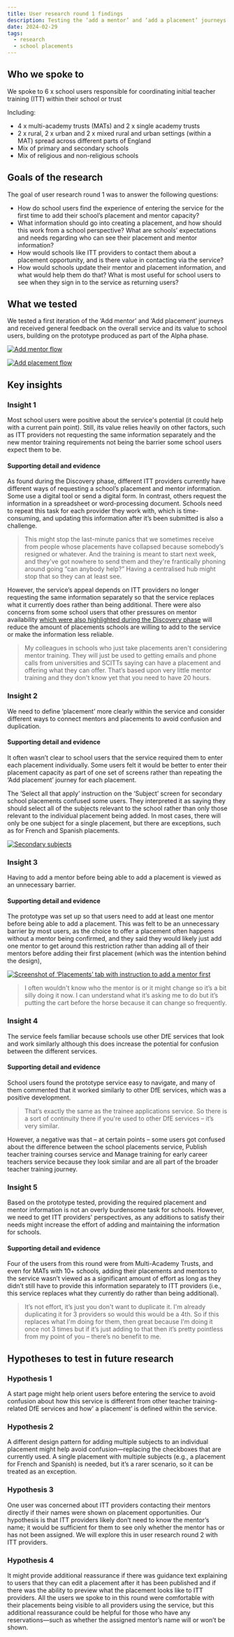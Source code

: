 ```yaml
---
title: User research round 1 findings
description: Testing the ‘add a mentor’ and ‘add a placement’ journeys with school users
date: 2024-02-29
tags:
  - research
  - school placements
---
```


## Who we spoke to

We spoke to 6 x school users responsible for coordinating initial teacher training (ITT) within their school or trust

Including:

- 4 x multi-academy trusts (MATs) and 2 x single academy trusts
- 2 x rural, 2 x urban and 2 x mixed rural and urban settings (within a MAT) spread across different parts of England
- Mix of primary and secondary schools
- Mix of religious and non-religious schools

## Goals of the research

The goal of user research round 1 was to answer the following questions:

- How do school users find the experience of entering the service for the first time to add their school’s placement and mentor capacity?
- What information should go into creating a placement, and how should this work from a school perspective?
What are schools’ expectations and needs regarding who can see their placement and mentor information?
- How would schools like ITT providers to contact them about a placement opportunity, and is there value in contacting via the service?
- How would schools update their mentor and placement information, and what would help them do that?
What is most useful for school users to see when they sign in to the service as returning users?

## What we tested

We tested a first iteration of the ‘Add mentor’ and ‘Add placement’ journeys and received general feedback on the overall service and its value to school users, building on the prototype produced as part of the Alpha phase.

[![Add mentor flow](/manage-school-placements/adding-mentors/add-mentor--flow.png 'Add mentor flow')](/manage-school-placements/adding-mentors/add-mentor--flow.png)

[![Add placement flow](/manage-school-placements/adding-placements/add-placement--flow.png 'Add placement flow')](/manage-school-placements/adding-placements/add-placement--flow.png)

## Key insights

### Insight 1

Most school users were positive about the service's potential (it could help with a current pain point). Still, its value relies heavily on other factors, such as ITT providers not requesting the same information separately and the new mentor training requirements not being the barrier some school users expect them to be.

#### Supporting detail and evidence

As found during the Discovery phase, different ITT providers currently have different ways of requesting a school’s placement and mentor information. Some use a digital tool or send a digital form. In contrast, others request the information in a spreadsheet or word-processing document. Schools need to repeat this task for each provider they work with, which is time-consuming, and updating this information after it’s been submitted is also a challenge.

> This might stop the last-minute panics that we sometimes receive from people whose placements have collapsed because somebody’s resigned or whatever. And the training is meant to start next week, and they've got nowhere to send them and they're frantically phoning around going “can anybody help?” Having a centralised hub might stop that so they can at least see.

However, the service’s appeal depends on ITT providers no longer requesting the same information separately so that the service replaces what it currently does rather than being additional. There were also concerns from some school users that other pressures on mentor availability [which were also highlighted during the Discovery phase](/manage-school-placements/problems-with-school-placements/) will reduce the amount of placements schools are willing to add to the service or make the information less reliable.

> My colleagues in schools who just take placements aren't considering mentor training. They will just be used to getting emails and phone calls from universities and SCITTs saying can have a placement and offering what they can offer. That’s based upon very little mentor training and they don't know yet that you need to have 20 hours.

### Insight 2

We need to define ‘placement’ more clearly within the service and consider different ways to connect mentors and placements to avoid confusion and duplication.

#### Supporting detail and evidence

It often wasn’t clear to school users that the service required them to enter each placement individually. Some users felt it would be better to enter their placement capacity as part of one set of screens rather than repeating the ‘Add placement’ journey for each placement.

The ‘Select all that apply’ instruction on the ‘Subject’ screen for secondary school placements confused some users. They interpreted it as saying they should select all of the subjects relevant to the school rather than only those relevant to the individual placement being added. In most cases, there will only be one subject for a single placement, but there are exceptions, such as for French and Spanish placements.

[![Secondary subjects](/manage-school-placements/adding-placements/add-placement--subject-secondary.png 'Secondary subjects')](/manage-school-placements/adding-placements/add-placement--subject-secondary.png)

### Insight 3

Having to add a mentor before being able to add a placement is viewed as an unnecessary barrier.

#### Supporting detail and evidence

The prototype was set up so that users need to add at least one mentor before being able to add a placement. This was felt to be an unnecessary barrier by most users, as the choice to offer a placement often happens without a mentor being confirmed, and they said they would likely just add one mentor to get around this restriction rather than adding all of their mentors before adding their first placement (which was the intention behind the design),

[![Screenshot of ‘Placements’ tab with instruction to add a mentor first](/manage-school-placements/adding-placements/placements--list-no-mentors.png 'Screenshot of ‘Placements’ tab with instruction to add a mentor first')](/manage-school-placements/adding-placements/placements--list-no-mentors.png)

> I often wouldn't know who the mentor is or it might change so it’s a bit silly doing it now. I can understand what it’s asking me to do but it’s putting the cart before the horse because it can change so frequently.

### Insight 4

The service feels familiar because schools use other DfE services that look and work similarly although this does increase the potential for confusion between the different services.

#### Supporting detail and evidence

School users found the prototype service easy to navigate, and many of them commented that it worked similarly to other DfE services, which was a positive development.

> That’s exactly the same as the trainee applications service. So there is a sort of continuity there if you're used to other DfE services – it’s very similar.

However, a negative was that – at certain points – some users got confused about the difference between the school placements service, Publish teacher training courses service and Manage training for early career teachers service because they look similar and are all part of the broader teacher training journey.

### Insight 5

Based on the prototype tested, providing the required placement and mentor information is not an overly burdensome task for schools. However, we need to get ITT providers' perspectives, as any additions to satisfy their needs might increase the effort of adding and maintaining the information for schools.

#### Supporting detail and evidence

Four of the users from this round were from Multi-Academy Trusts, and even for MATs with 10+ schools, adding their placements and mentors to the service wasn’t viewed as a significant amount of effort as long as they didn’t still have to provide this information separately to ITT providers (i.e., this service replaces what they currently do rather than being additional).

> It’s not effort, it’s just you don't want to duplicate it. I'm already duplicating it for 3 providers so would this would be a 4th. So if this replaces what I'm doing for them, then great because I'm doing it once not 3 times but if it’s just adding to that then it’s pretty pointless from my point of you – there’s no benefit to me.

## Hypotheses to test in future research

### Hypothesis 1

A start page might help orient users before entering the service to avoid confusion about how this service is different from other teacher training-related DfE services and how' a placement’ is defined within the service.

### Hypothesis 2

A different design pattern for adding multiple subjects to an individual placement might help avoid confusion—replacing the checkboxes that are currently used. A single placement with multiple subjects (e.g., a placement for French and Spanish) is needed, but it’s a rarer scenario, so it can be treated as an exception.

### Hypothesis 3

One user was concerned about ITT providers contacting their mentors directly if their names were shown on placement opportunities. Our hypothesis is that ITT providers likely don’t need to know the mentor’s name; it would be sufficient for them to see only whether the mentor has or has not been assigned. We will explore this in user research round 2 with ITT providers.

### Hypothesis 4

It might provide additional reassurance if there was guidance text explaining to users that they can edit a placement after it has been published and if there was the ability to preview what the placement looks like to ITT providers. All the users we spoke to in this round were comfortable with their placements being visible to all providers using the service, but this additional reassurance could be helpful for those who have any reservations—such as whether the assigned mentor’s name will or won’t be shown.
